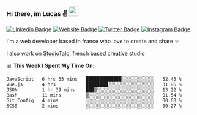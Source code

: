 ### Hi there, im Lucas ✌️ <img src="https://media.giphy.com/media/hvRJCLFzcasrR4ia7z/giphy.gif" width="25px">
[![Linkedin Badge](https://img.shields.io/badge/-LinkedIn-0e76a8?style=flat-square&logo=Linkedin&logoColor=white)](https://www.linkedin.com/in/lucasbellier/)
[![Website Badge](https://img.shields.io/badge/Website-3b5998?style=flat-square&logo=google-chrome&logoColor=white)](https://lucasblr.fr)
[![Twitter Badge](https://img.shields.io/badge/-Twitter-00acee?style=flat-square&logo=Twitter&logoColor=white)](https://twitter.com/ImJustLucas_)
[![Instagram Badge](https://img.shields.io/badge/-Instagram-e4405f?style=flat-square&logo=Instagram&logoColor=white)](https://instagram.com/luuucas.blr/)

I'm a web developer based in france who love to create and share ✨

I also work on [StudioTalo](https://talodev.fr), french based creative studio

📊 **This Week I Spent My Time On:**
<!--START_SECTION:waka-->

```text
JavaScript   6 hrs 35 mins   █████████████░░░░░░░░░░░░   52.45 %
Vue.js       4 hrs           ████████░░░░░░░░░░░░░░░░░   31.86 %
JSON         1 hr 39 mins    ███▒░░░░░░░░░░░░░░░░░░░░░   13.22 %
Bash         11 mins         ▒░░░░░░░░░░░░░░░░░░░░░░░░   01.54 %
Git Config   4 mins          ░░░░░░░░░░░░░░░░░░░░░░░░░   00.60 %
SCSS         2 mins          ░░░░░░░░░░░░░░░░░░░░░░░░░   00.27 %
```

<!--END_SECTION:waka-->
